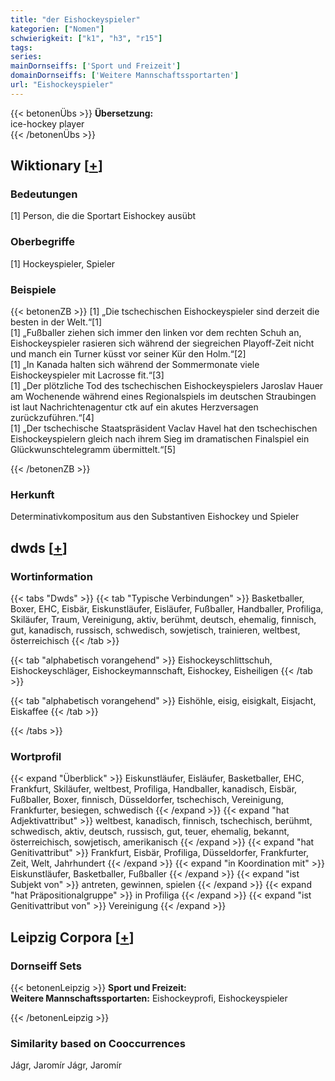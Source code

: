 ```yaml
---
title: "der Eishockeyspieler"
kategorien: ["Nomen"]
schwierigkeit: ["k1", "h3", "r15"]
tags:
series:
mainDornseiffs: ['Sport und Freizeit']
domainDornseiffs: ['Weitere Mannschaftssportarten']
url: "Eishockeyspieler"
---
```


{{< betonenÜbs >}}
**Übersetzung:**  
ice-hockey player  
{{< /betonenÜbs >}}

## Wiktionary [[+](https://de.wiktionary.org/wiki/Eishockeyspieler)]

### Bedeutungen
[1] Person, die die Sportart Eishockey ausübt  

### Oberbegriffe
[1] Hockeyspieler, Spieler  

### Beispiele
{{< betonenZB >}}
[1] „Die tschechischen Eishockeyspieler sind derzeit die besten in der Welt.“[1]  
[1] „Fußballer ziehen sich immer den linken vor dem rechten Schuh an, Eishockeyspieler rasieren sich während der siegreichen Playoff-Zeit nicht und manch ein Turner küsst vor seiner Kür den Holm.“[2]  
[1] „In Kanada halten sich während der Sommermonate viele Eishockeyspieler mit Lacrosse fit.“[3]  
[1] „Der plötzliche Tod des tschechischen Eishockeyspielers Jaroslav Hauer am Wochenende während eines Regionalspiels im deutschen Straubingen ist laut Nachrichtenagentur ctk auf ein akutes Herzversagen zurückzuführen.“[4]  
[1] „Der tschechische Staatspräsident Vaclav Havel hat den tschechischen Eishockeyspielern gleich nach ihrem Sieg im dramatischen Finalspiel ein Glückwunschtelegramm übermittelt.“[5]  

{{< /betonenZB >}}
### Herkunft
Determinativkompositum aus den Substantiven Eishockey und Spieler  



## dwds [[+](https://www.dwds.de/wb/Eishockeyspieler)]

### Wortinformation
{{< tabs "Dwds" >}}
{{< tab "Typische Verbindungen" >}}
Basketballer, Boxer, EHC, Eisbär, Eiskunstläufer, Eisläufer, Fußballer, Handballer, Profiliga, Skiläufer, Traum, Vereinigung, aktiv, berühmt, deutsch, ehemalig, finnisch, gut, kanadisch, russisch, schwedisch, sowjetisch, trainieren, weltbest, österreichisch
{{< /tab >}}

{{< tab "alphabetisch vorangehend" >}}
Eishockeyschlittschuh, Eishockeyschläger, Eishockeymannschaft, Eishockey, Eisheiligen
{{< /tab >}}

{{< tab "alphabetisch vorangehend" >}}
Eishöhle, eisig, eisigkalt, Eisjacht, Eiskaffee
{{< /tab >}}

{{< /tabs >}}

### Wortprofil
{{< expand "Überblick" >}} Eiskunstläufer, Eisläufer, Basketballer, EHC, Frankfurt, Skiläufer, weltbest, Profiliga, Handballer, kanadisch, Eisbär, Fußballer, Boxer, finnisch, Düsseldorfer, tschechisch, Vereinigung, Frankfurter, besiegen, schwedisch {{< /expand >}}
{{< expand "hat Adjektivattribut" >}} weltbest, kanadisch, finnisch, tschechisch, berühmt, schwedisch, aktiv, deutsch, russisch, gut, teuer, ehemalig, bekannt, österreichisch, sowjetisch, amerikanisch {{< /expand >}}
{{< expand "hat Genitivattribut" >}} Frankfurt, Eisbär, Profiliga, Düsseldorfer, Frankfurter, Zeit, Welt, Jahrhundert {{< /expand >}}
{{< expand "in Koordination mit" >}} Eiskunstläufer, Basketballer, Fußballer {{< /expand >}}
{{< expand "ist Subjekt von" >}} antreten, gewinnen, spielen {{< /expand >}}
{{< expand "hat Präpositionalgruppe" >}} in Profiliga {{< /expand >}}
{{< expand "ist Genitivattribut von" >}} Vereinigung {{< /expand >}}

## Leipzig Corpora [[+](https://corpora.uni-leipzig.de/en/res?word=Eishockeyspieler&corpusId=deu_newscrawl-public_2018)]

### Dornseiff Sets
{{< betonenLeipzig >}}
**Sport und Freizeit:**  
**Weitere Mannschaftssportarten:** Eishockeyprofi, Eishockeyspieler  

{{< /betonenLeipzig >}}

### Similarity based on Cooccurrences
Jágr, Jaromír Jágr, Jaromír

